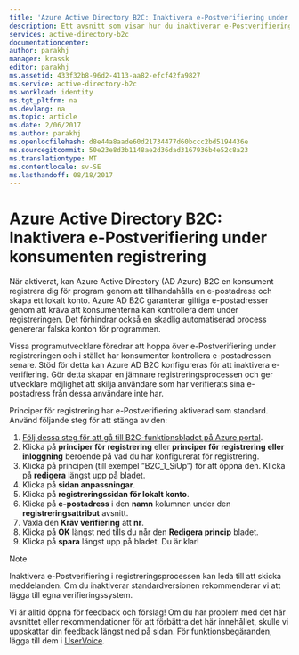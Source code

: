 ```yaml
---
title: 'Azure Active Directory B2C: Inaktivera e-Postverifiering under registreringen konsumenten | Microsoft Docs'
description: Ett avsnitt som visar hur du inaktiverar e-Postverifiering under konsumenten registrering i Azure Active Directory B2C
services: active-directory-b2c
documentationcenter: 
author: parakhj
manager: krassk
editor: parakhj
ms.assetid: 433f32b8-96d2-4113-aa82-efcf42fa9827
ms.service: active-directory-b2c
ms.workload: identity
ms.tgt_pltfrm: na
ms.devlang: na
ms.topic: article
ms.date: 2/06/2017
ms.author: parakhj
ms.openlocfilehash: d8e44a8aade60d21734477d60bccc2bd5194436e
ms.sourcegitcommit: 50e23e8d3b1148ae2d36dad3167936b4e52c8a23
ms.translationtype: MT
ms.contentlocale: sv-SE
ms.lasthandoff: 08/18/2017
---
```

# <a name="azure-active-directory-b2c-disable-email-verification-during-consumer-sign-up"></a>Azure Active Directory B2C: Inaktivera e-Postverifiering under konsumenten registrering
När aktiverat, kan Azure Active Directory (AD Azure) B2C en konsument registrera dig för program genom att tillhandahålla en e-postadress och skapa ett lokalt konto. Azure AD B2C garanterar giltiga e-postadresser genom att kräva att konsumenterna kan kontrollera dem under registreringen. Det förhindrar också en skadlig automatiserad process genererar falska konton för programmen.

Vissa programutvecklare föredrar att hoppa över e-Postverifiering under registreringen och i stället har konsumenter kontrollera e-postadressen senare. Stöd för detta kan Azure AD B2C konfigureras för att inaktivera e-verifiering. Gör detta skapar en jämnare registreringsprocessen och ger utvecklare möjlighet att skilja användare som har verifierats sina e-postadress från dessa användare inte har.

Principer för registrering har e-Postverifiering aktiverad som standard. Använd följande steg för att stänga av den:

1. [Följ dessa steg för att gå till B2C-funktionsbladet på Azure portal](active-directory-b2c-app-registration.md#navigate-to-b2c-settings).
2. Klicka på **principer för registrering** eller **principer för registrering eller inloggning** beroende på vad du har konfigurerat för registrering.
3. Klicka på principen (till exempel ”B2C_1_SiUp”) för att öppna den. Klicka på **redigera** längst upp på bladet.
4. Klicka på **sidan anpassningar**.
5. Klicka på **registreringssidan för lokalt konto**.
6. Klicka på **e-postadress** i den **namn** kolumnen under den **registreringsattribut** avsnitt.
7. Växla den **Kräv verifiering** att **nr**.
8. Klicka på **OK** längst ned tills du når den **Redigera princip** bladet.
9. Klicka på **spara** längst upp på bladet. Du är klar!

> [!NOTE]
> Inaktivera e-Postverifiering i registreringsprocessen kan leda till att skicka meddelanden. Om du inaktiverar standardversionen rekommenderar vi att lägga till egna verifieringssystem.
> 
> 

Vi är alltid öppna för feedback och förslag! Om du har problem med det här avsnittet eller rekommendationer för att förbättra det här innehållet, skulle vi uppskattar din feedback längst ned på sidan. För funktionsbegäranden, lägga till dem i [UserVoice](https://feedback.azure.com/forums/169401-azure-active-directory/category/160596-b2c).